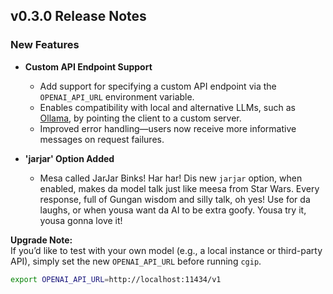 ## v0.3.0 Release Notes


### New Features

- **Custom API Endpoint Support**
  - Add support for specifying a custom API endpoint via the `OPENAI_API_URL` environment variable.
  - Enables compatibility with local and alternative LLMs, such as [Ollama](https://ollama.com), by pointing the client to a custom server.
  - Improved error handling—users now receive more informative messages on request failures.

- **'jarjar' Option Added**
  - Mesa called JarJar Binks! Har har! Dis new `jarjar` option, when enabled, makes da model talk just like meesa from Star Wars. Every response, full of Gungan wisdom and silly talk, oh yes! Use for da laughs, or when yousa want da AI to be extra goofy. Yousa try it, yousa gonna love it!

**Upgrade Note:**  
If you’d like to test with your own model (e.g., a local instance or third-party API), simply set the new `OPENAI_API_URL` before running `cgip`.

```sh
export OPENAI_API_URL=http://localhost:11434/v1
```

